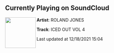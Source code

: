 ## Currently Playing on SoundCloud

[<img align="left" width="100" src="https://i1.sndcdn.com/artworks-GACOpBPmTGXtMQ3J-X0RpTw-t500x500.jpg">](https://soundcloud.com/rolandjones/iced-out-vol-4)

**Artist**: ROLAND JONES 

**Track**: ICED OUT VOL 4

Last updated at 12/18/2021 15:04
